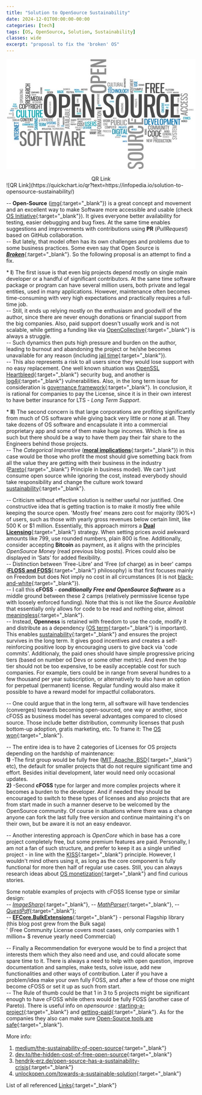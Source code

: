 ```yaml
---
title: "Solution to OpenSource Sustainability"
date: 2024-12-01T00:00:00-00:00
categories: [tech]
tags: [OS, OpenSource, Solution, Sustainability]
classes: wide
excerpt: "proposal to fix the 'broken' OS"
---
```


![/solution-to-opensource-sustainability](https://raw.githubusercontent.com/borisdj/borisdj.github.io/main/assets/images/solution-to-opensource-sustainability/OS2.jpg)

<center>QR Link</center>
![QR Link](https://quickchart.io/qr?text=https://infopedia.io/solution-to-opensource-sustainability/)

-- **Open-Source** ([img](https://3dnature.com/downloads/open-source/){:target="_blank"}) is a great concept and movement and an excellent way to make Software more accessible and usable (check [OS Initiative](https://opensource.org/){:target="_blank"}). It gives everyone better availability for testing, easier debugging and bug fixes. At the same time enables suggestions and improvements with contributions using **PR** (*PullRequest*) based on GitHub collaboration.  
-- But lately, that model often has its own challenges and problems due to some business practices. Some even say that Open Source is [***Broken***](https://www.forbes.com/sites/adrianbridgwater/2019/11/11/is-open-source-broken/?sh=18721f5fd560){:target="_blank"}. So the following proposal is an attempt to find a fix.  

 \* **I**) The first issue is that even big projects depend mostly on single main developer or a handful of significant contributors. At the same time software package or program can have several million users, both private and legal entities, used in many applications. However, maintenance often becomes time-consuming with very high expectations and practically requires a full-time job.  
-- Still, it ends up relying mostly on the enthusiasm and goodwill of the author, since there are never enough donations or financial support from the big companies. Also, paid support doesn't usually work and is not scalable, while getting a funding like via [OpenCollective](https://blog.opencollective.com/funds-for-open-source/){:target="_blank"} is always a struggle.  
-- Such dynamics then puts high pressure and burden on the author, leading to burnout and abandoning the project or he/she becomes unavailable for any reason (including [jail time](https://www.theregister.com/2023/02/15/corejs_russia_open_source/){:target="_blank"}).  
-- This also represents a risk to all users since they would lose support with no easy replacement. One well known situation was [OpenSSL Heartbleed](https://heartbleed.com/){:target="_blank"} security bug, and another is [log4j](https://medium.com/readme/ghosts-of-log4j-open-source-vulnerabilities-confound-software-developers-e81b931560){:target="_blank"} vulnerabilities. Also, in the long term issue for consideration is [governance framework](https://stackoverflow.blog/2020/09/09/open-source-governance-benevolent-dictator-or-decision-by-committee/){:target="_blank"}. In conclusion, it is rational for companies to pay the License, since it is in their own interest to have better insurance for LTS - *Long Term Support*.

 \* **II**) The second concern is that large corporations are profiting significantly from much of OS software while giving back very little or none at all. They take dozens of OS software and encapsulate it into a commercial proprietary app and some of them make huge incomes. Which is fine as such but there should be a way to have them pay their fair share to the Engineers behind those projects.  
-- The *Categorical Imperative* ([**moral implications**](https://dev.to/degoodmanwilson/open-source-is-broken-g60){:target="_blank"}) in this case would be those who profit the most should give something back from all the value they are getting with their business in the industry ([Pareto](https://en.wikipedia.org/wiki/Pareto_principle){:target="_blank"} Principle in business model). We can't just consume open source while ignoring the cost, instead everybody should take responsibility and change the culture work toward [sustainability](https://techcrunch.com/2018/06/23/open-source-sustainability/){:target="_blank"}.

-- Criticism without effective solution is neither useful nor justified. One constructive idea that is getting traction is to make it mostly free while keeping the source open. 'Mostly free' means zero cost for majority (90%+) of users, such as those with yearly gross revenues below certain limit, like 500 K or $1 million. Essentially, this approach mirrors a [**Dual Licensing**](https://duallicensing.com/){:target="_blank"} strategy. When setting prices avoid awkward amounts like 799, use rounded numbers, plain 800 is fine. Additionally, consider accepting **Bitcoin** as payment, as it aligns with the principles *OpenSource Money* (read previous blog posts). Prices could also be displayed in ‘Sats’ for added flexibility.  
-- Distinction between 'Free-Libre' and 'Free (of charge) as in beer' camps ([**FLOSS and FOSS**](https://www.gnu.org/philosophy/floss-and-foss.en.html){:target="_blank"} philosophy) is that first focuses mainly on Freedom but does Not imply no cost in all circumstances (it is not [black-and-white](https://nadh.in/blog/open-source-is-not-broken/){:target="_blank"}).  
-- I call this **cFOSS** - ***conditionally Free and OpenSource Software*** as a middle ground between these 2 camps (relatively permissive license type with loosely enforced funding). Note that this is not like the *Source Available* that essentially only allows for code to be read and nothing else, almost [meaningless](https://keygen.sh/blog/source-available-is-meaningless/){:target="_blank"}.  
-- Instead, **Openness** is retained with freedom to use the code, modify it and distribute as a dependency ([OS term](https://danb.me/blog/why-open-source-term-is-important/){:target="_blank"} is important). This enables [sustainability](https://thenewstack.io/this-week-in-programming-a-manifesto-for-sustainable-open-source-development/){:target="_blank"} and ensures the project survives in the long term. It gives good incentives and creates a self-reinforcing positive loop by encouraging users to give back via 'code commits'. Additionaly, the paid ones should have simple progressive pricing tiers (based on number od Devs or some other metric). And even the top tier should not be too expensive, to be easily acceptable cost for such companies. For example, tiers could be in range from several hundres to a few thousand per year subscription, or alternatively to also have an option for perpetual (permanent) license. Regular funding would also make it possible to have a reward model for impactful collaborators.

-- One could argue that in the long term, all software will have tendencies (converges) towards becoming open-sourced, one way or another, since cFOSS as business model has several advantages compared to closed source. Those include better distribution, community licenses that push bottom-up adoption, gratis marketing, etc. To frame it: The [OS won](https://aaronstannard.com/sustainable-open-source-software/){:target="_blank"}.

-- The entire idea is to have 2 categories of Licenses for OS projects depending on the hardship of maintenance:  
**1)** \-The first group would be fully free ([MIT, Apache, BSD](https://opensource.stackexchange.com/questions/11109/what-are-the-practical-differences-between-mit-apache-and-bsd-licenses){:target="_blank"} etc), the default for smaller projects that do not require significant time and effort. Besides initial development, later would need only occasional updates.  
**2)** \-Second **cFOSS** type for larger and more complex projects where it becomes a burden to the developer. And if needed they should be encouraged to switch to these types of licenses and also projects that are from start made in such a manner deserve to be welcomed by the OpenSource community. Of course in situations where there was a change anyone can fork the last fully free version and continue maintaining it's on their own, but be aware it is not an easy endeavor.  

-- Another interesting approach is *OpenCore* which in base has a core project completely free, but some premium features are paid. Personally, I am not a fan of such structure, and prefer to keep it as a single unified project - in line with the [KISS](https://en.wikipedia.org/wiki/KISS_principle){:target="_blank"} principle. However, I wouldn't mind others using it, as long as the core component is fully functional for more then half of regular use cases. Still, you can always research ideas about [OS monetization](https://www.scaleway.com/en/blog/how-to-monetize-your-open-source-project/){:target="_blank"} and find curious stories.  

Some notable examples of projects with cFOSS license type or similar design:  
-- [*ImageSharp*](https://github.com/SixLabors/ImageSharp){:target="_blank"}, -- [*MathParser*](https://github.com/mariuszgromada/MathParser.org-mXparser){:target="_blank"}, -- [*QuestPdf*](https://www.questpdf.com/){:target="_blank"};  
-- [**EFCore.BulkExtensions**](https://github.com/borisdj/EFCore.BulkExtensions){:target="_blank"} - personal Flagship library (this blog post grew from the Bulk saga)  
' (Free Community License covers most cases, only companies with 1 million+ $ revenue yearly need Commercial)

-- Finally a Recommendation for everyone would be to find a project that interests them which they also need and use, and could allocate some spare time to it. There is always a need to help with open question, improve documentation and samples, make tests, solve issue, add new functionalities and other ways of contribution. Later if you have a problem/idea make your own fully FOSS, and after a few of those one might become cFOSS or set it up as such from start.  
-- The Rule of thumb could be that 1 in 3 to 5 projects might be significant enough to have cFOSS while others would be fully FOSS (another case of Pareto). There is useful info on *opensource* : [starting-a-project](https://opensource.guide/starting-a-project/){:target="_blank"} and [getting-paid](https://opensource.guide/getting-paid/){:target="_blank"}. As for the companies they also can make sure [Open-Source tools are safe](https://www.forbes.com/councils/forbestechcouncil/2022/05/10/12-ways-companies-can-ensure-open-source-tools-are-safe-and-sustainable/){:target="_blank"}.

More info:
1. [medium/the-sustainability-of-open-source](https://goldglovecb.medium.com/the-sustainability-of-open-source-7ec0390f58e8){:target="_blank"}  
2. [dev.to/the-hidden-cost-of-free-open-source](https://dev.to/opensauced/the-hidden-cost-of-free-why-open-source-sustainability-matters-1jk7){:target="_blank"}  
3. [hendrik-erz.de/open-source-has-a-sustainability-crisis](https://hendrik-erz.de/post/open-source-has-a-sustainability-crisis){:target="_blank"}  
4. [unlockopen.com/towards-a-sustainable-solution](https://speaking.unlockopen.com/5JrQdv/towards-a-sustainable-solution-to-open-source-sustainability){:target="_blank"}  

List of all referenced [Links](https://docs.google.com/spreadsheets/d/e/2PACX-1vS2z9KBq6jiePC8rfPdAcd_b0jtfE_8gPAXPvbKV45fRenyA0fKSSTWmbMA1pd3f4yYiFTr6Wq8Dq5z/pubhtml?gid=2013428247&single=true){:target="_blank"}
